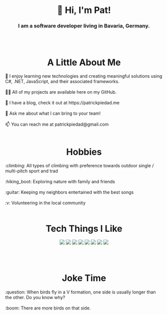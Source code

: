 <h1 align="center"> 👋 Hi, I'm Pat! </h1>
<h3 align="center"> I am a software developer living in Bavaria, Germany. </h3>
<br></br>
<h1 align="center"> A Little About Me </h1> 
🌱 I enjoy learning new technologies and creating meaningful solutions using C#, .NET, JavaScript, and their associated frameworks.
<br></br>
👨‍💻 All of my projects are available here on my GitHub.
<br></br>
📝 I have a blog, check it out at https://patrickpiedad.me
<br></br>
💬 Ask me about what I can bring to your team!
<br></br>
📫 You can reach me at patrickpiedad@gmail.com
<br></br>

<h1 align="center"> Hobbies </h1>
:climbing: All types of climbing with preference towards outdoor single / multi-pitch sport and trad
<br></br>
:hiking_boot: Exploring nature with family and friends
<br></br>
:guitar: Keeping my neighbors entertained with the best songs
<br></br>
:v: Volunteering in the local community
<br></br>

<h1 align="center"> Tech Things I Like </h1>

<p align="center">
  <img src="https://img.shields.io/badge/HTML-239120?style=for-the-badge&logo=html5&logoColor=white"/>
  <img src="https://img.shields.io/badge/CSS-239120?&style=for-the-badge&logo=css3&logoColor=white"/>
  <img src="https://img.shields.io/badge/JavaScript-F7DF1E?style=for-the-badge&logo=javascript&logoColor=black"/>
  <img src="https://img.shields.io/badge/C%23-239120?style=for-the-badge&logo=c-sharp&logoColor=white"/>
  <img src="https://img.shields.io/badge/.NET-5C2D91?style=for-the-badge&logo=.net&logoColor=white"/>
  <img src="https://img.shields.io/badge/Netlify-00C7B7?style=for-the-badge&logo=netlify&logoColor=white"/>
  <img src="https://img.shields.io/badge/Microsoft_Azure-0089D6?style=for-the-badge&logo=microsoft-azure&logoColor=white"/>
  <img src="https://img.shields.io/badge/AWS-%23FF9900.svg?style=for-the-badge&logo=amazon-aws&logoColor=white"/>
  <!-- <img src="https://img.shields.io/badge/GitHub-100000?style=for-the-badge&logo=github&logoColor=white"/> -->
  <!-- <img src="https://img.shields.io/badge/Node.js-43853D?style=for-the-badge&logo=node.js&logoColor=white"/> -->
  <!-- <img src="https://img.shields.io/badge/React-20232A?style=for-the-badge&logo=react&logoColor=61DAFB"/> -->
  <!-- <img src="https://img.shields.io/badge/MongoDB-4EA94B?style=for-the-badge&logo=mongodb&logoColor=white"/> -->
  <!-- <img src="https://img.shields.io/badge/PostgreSQL-316192?style=for-the-badge&logo=postgresql&logoColor=white"/> -->
</p>
<br></br>

<h1 align="center"> Joke Time </h1>
:question: When birds fly in a V formation, one side is usually longer than the other. Do you know why?
<br></br>
:boom: There are more birds on that side.
